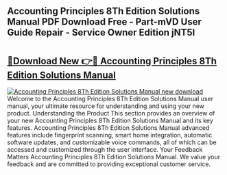 ## Accounting Principles 8Th Edition Solutions Manual PDF Download Free - Part-mVD User Guide Repair - Service Owner Edition jNT5I

# <h2><a href="http://bc52941.oget.top/?id=Accounting+Principles+8Th+Edition+Solutions+Manual">🔗Download New 👉🔴 Accounting Principles 8Th Edition Solutions Manual</a></h2>

[![Accounting Principles 8Th Edition Solutions Manual new download](https://i.imgur.com/5g1atiW.png)](http://bc52941.oget.top/?id=Accounting+Principles+8Th+Edition+Solutions+Manual)
Welcome to the Accounting Principles 8Th Edition Solutions Manual user manual, your ultimate resource for understanding and using your new product. Understanding the Product This section provides an overview of your new Accounting Principles 8Th Edition Solutions Manual and its key features. Accounting Principles 8Th Edition Solutions Manual advanced features include fingerprint scanning, smart home integration, automatic software updates, and customizable voice commands, all of which can be accessed and customized through the user interface. Your Feedback Matters Accounting Principles 8Th Edition Solutions Manual. We value your feedback and are committed to providing exceptional customer service.
